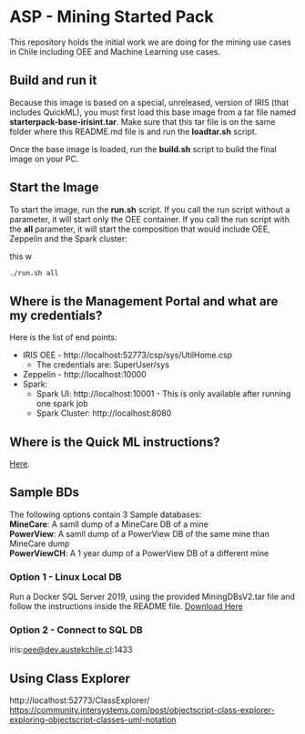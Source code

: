 # ASP - Mining Started Pack

This repository holds the initial work we are doing for the mining use cases in Chile including OEE and Machine Learning use cases.

## Build and run it

Because this image is based on a special, unreleased, version of IRIS (that includes QuickML), you must first load this base image from a tar file named **starterpack-base-irisint.tar**. Make sure that this tar file is on the same folder where this README.md file is and run the **loadtar.sh** script.

Once the base image is loaded, run the **build.sh** script to build the final image on your PC.

## Start the Image

To start the image, run the **run.sh** script. If you call the run script without a parameter, it will start only the OEE container. If you call the run script with the **all** parameter, it will start the composition that would include OEE, Zeppelin and the Spark cluster:

this w
```bash
./run.sh all
```

## Where is the Management Portal and what are my credentials?

Here is the list of end points:
* IRIS OEE - http://localhost:52773/csp/sys/UtilHome.csp
  * The credentials are: SuperUser/sys
* Zeppelin - http://localhost:10000
* Spark:
  * Spark UI: http://localhost:10001 - This is only available after running one spark job
  * Spark Cluster: http://localhost:8080

## Where is the Quick ML instructions?

[Here](QUICKML.md).

## Sample BDs
The following options contain 3 Sample databases:  
**MineCare**: A samll dump of a MineCare DB of a mine  
**PowerView**: A samll dump of a PowerView DB of the same mine than MineCare dump  
**PowerViewCH**: A 1 year dump of a PowerView DB of a different mine  

### Option 1 - Linux Local DB
Run a Docker SQL Server 2019, using the provided MiningDBsV2.tar file and follow the instructions inside the README file. [Download Here](https://devxompass-my.sharepoint.com/:u:/g/personal/andres_xompass_com/EZEqZkotoS1Hgis7J5skeIYBApzKJoxoZVhGnCr5F-J-Gw?e=OX1zvY)
### Option 2 - Connect to SQL DB
iris:oee@dev.austekchile.cl:1433


## Using Class Explorer
http://localhost:52773/ClassExplorer/
https://community.intersystems.com/post/objectscript-class-explorer-exploring-objectscript-classes-uml-notation